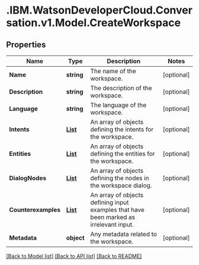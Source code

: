 # .IBM.WatsonDeveloperCloud.Conversation.v1.Model.CreateWorkspace
## Properties

Name | Type | Description | Notes
------------ | ------------- | ------------- | -------------
**Name** | **string** | The name of the workspace. | [optional] 
**Description** | **string** | The description of the workspace. | [optional] 
**Language** | **string** | The language of the workspace. | [optional] 
**Intents** | [**List<CreateIntent>**](CreateIntent.md) | An array of objects defining the intents for the workspace. | [optional] 
**Entities** | [**List<CreateEntity>**](CreateEntity.md) | An array of objects defining the entities for the workspace. | [optional] 
**DialogNodes** | [**List<CreateDialogNode>**](CreateDialogNode.md) | An array of objects defining the nodes in the workspace dialog. | [optional] 
**Counterexamples** | [**List<CreateExample>**](CreateExample.md) | An array of objects defining input examples that have been marked as irrelevant input. | [optional] 
**Metadata** | **object** | Any metadata related to the workspace. | [optional] 

[[Back to Model list]](../README.md#documentation-for-models) [[Back to API list]](../README.md#documentation-for-api-endpoints) [[Back to README]](../README.md)

